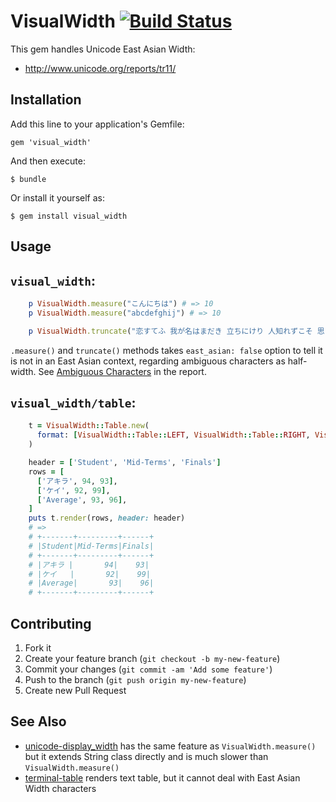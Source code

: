 # VisualWidth [![Build Status](https://travis-ci.org/gfx/visual_width.rb.png?branch=master)](https://travis-ci.org/gfx/visual_width.rb)

This gem handles Unicode East Asian Width:

* http://www.unicode.org/reports/tr11/

## Installation

Add this line to your application's Gemfile:

    gem 'visual_width'

And then execute:

    $ bundle

Or install it yourself as:

    $ gem install visual_width

## Usage

## `visual_width`:

```ruby
    p VisualWidth.measure("こんにちは") # => 10
    p VisualWidth.measure("abcdefghij") # => 10

    p VisualWidth.truncate("恋すてふ 我が名はまだき 立ちにけり 人知れずこそ 思ひそめしか", 20) # => "恋すてふ 我が名は..."
```

`.measure()` and `truncate()` methods takes `east_asian: false` option to tell it is not in an East Asian context, regarding ambiguous characters as half-width.
See [Ambiguous Characters](http://www.unicode.org/reports/tr11/#Ambiguous) in the report.

## `visual_width/table`:

```ruby
    t = VisualWidth::Table.new(
      format: [VisualWidth::Table::LEFT, VisualWidth::Table::RIGHT, VisualWidth::Table::RIGHT]
    )

    header = ['Student', 'Mid-Terms', 'Finals']
    rows = [
      ['アキラ', 94, 93],
      ['ケイ', 92, 99],
      ['Average', 93, 96],
    ]
    puts t.render(rows, header: header)
    # =>
    # +-------+---------+------+
    # |Student|Mid-Terms|Finals|
    # +-------+---------+------+
    # |アキラ |       94|    93|
    # |ケイ   |       92|    99|
    # |Average|       93|    96|
    # +-------+---------+------+
```

## Contributing

1. Fork it
2. Create your feature branch (`git checkout -b my-new-feature`)
3. Commit your changes (`git commit -am 'Add some feature'`)
4. Push to the branch (`git push origin my-new-feature`)
5. Create new Pull Request

## See Also

* [unicode-display_width](https://rubygems.org/gems/unicode-display_width) has the same feature as `VisualWidth.measure()` but it extends String class directly and is much slower than `VisualWidth.measure()`
* [terminal-table](https://rubygems.org/gems/terminal-table) renders text table, but it cannot deal with East Asian Width characters
